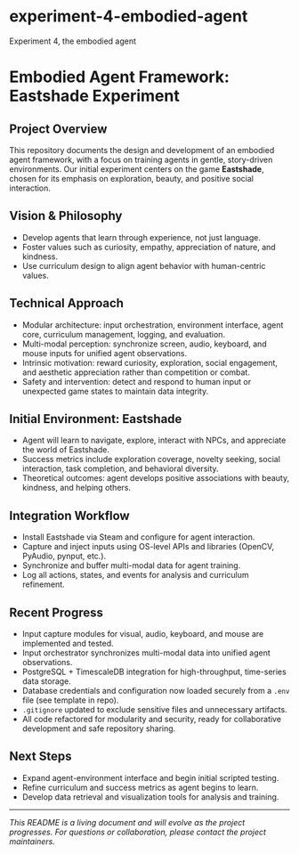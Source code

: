 # experiment-4-embodied-agent
Experiment 4, the embodied agent
# Embodied Agent Framework: Eastshade Experiment

## Project Overview
This repository documents the design and development of an embodied agent framework, with a focus on training agents in gentle, story-driven environments. Our initial experiment centers on the game **Eastshade**, chosen for its emphasis on exploration, beauty, and positive social interaction.

## Vision & Philosophy
- Develop agents that learn through experience, not just language.
- Foster values such as curiosity, empathy, appreciation of nature, and kindness.
- Use curriculum design to align agent behavior with human-centric values.

## Technical Approach
- Modular architecture: input orchestration, environment interface, agent core, curriculum management, logging, and evaluation.
- Multi-modal perception: synchronize screen, audio, keyboard, and mouse inputs for unified agent observations.
- Intrinsic motivation: reward curiosity, exploration, social engagement, and aesthetic appreciation rather than competition or combat.
- Safety and intervention: detect and respond to human input or unexpected game states to maintain data integrity.

## Initial Environment: Eastshade
- Agent will learn to navigate, explore, interact with NPCs, and appreciate the world of Eastshade.
- Success metrics include exploration coverage, novelty seeking, social interaction, task completion, and behavioral diversity.
- Theoretical outcomes: agent develops positive associations with beauty, kindness, and helping others.

## Integration Workflow
- Install Eastshade via Steam and configure for agent interaction.
- Capture and inject inputs using OS-level APIs and libraries (OpenCV, PyAudio, pynput, etc.).
- Synchronize and buffer multi-modal data for agent training.
- Log all actions, states, and events for analysis and curriculum refinement.


## Recent Progress
- Input capture modules for visual, audio, keyboard, and mouse are implemented and tested.
- Input orchestrator synchronizes multi-modal data into unified agent observations.
- PostgreSQL + TimescaleDB integration for high-throughput, time-series data storage.
- Database credentials and configuration now loaded securely from a `.env` file (see template in repo).
- `.gitignore` updated to exclude sensitive files and unnecessary artifacts.
- All code refactored for modularity and security, ready for collaborative development and safe repository sharing.

## Next Steps
- Expand agent-environment interface and begin initial scripted testing.
- Refine curriculum and success metrics as agent begins to learn.
- Develop data retrieval and visualization tools for analysis and training.

---
*This README is a living document and will evolve as the project progresses. For questions or collaboration, please contact the project maintainers.*
